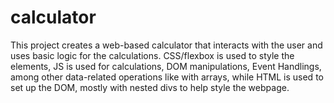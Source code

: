# calculator
This project creates a web-based calculator that interacts with the user and uses basic logic for the calculations. CSS/flexbox is used to style the elements, JS is used for calculations, DOM manipulations, Event Handlings, among other data-related operations like with arrays, while HTML is used to set up the DOM, mostly with nested divs to help style the webpage.